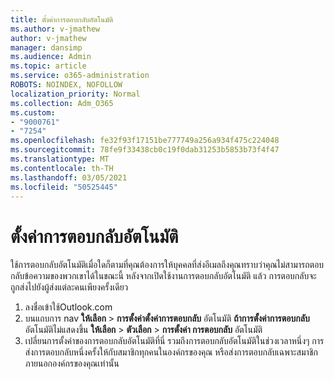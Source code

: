 ```yaml
---
title: ตั้งค่าการตอบกลับอัตโนมัติ
ms.author: v-jmathew
author: v-jmathew
manager: dansimp
ms.audience: Admin
ms.topic: article
ms.service: o365-administration
ROBOTS: NOINDEX, NOFOLLOW
localization_priority: Normal
ms.collection: Adm_O365
ms.custom:
- "9000761"
- "7254"
ms.openlocfilehash: fe32f93f17151be777749a256a934f475c224048
ms.sourcegitcommit: 78fe9f33438cb0c19f0dab31253b5853b73f4f47
ms.translationtype: MT
ms.contentlocale: th-TH
ms.lasthandoff: 03/05/2021
ms.locfileid: "50525445"
---
```

# <a name="set-up-an-automatic-reply"></a>ตั้งค่าการตอบกลับอัตโนมัติ

ใช้การตอบกลับอัตโนมัติเมื่อใดก็ตามที่คุณต้องการให้บุคคลที่ส่งอีเมลถึงคุณทราบว่าคุณไม่สามารถตอบกลับข้อความของพวกเขาได้ในขณะนี้ หลังจากเปิดใช้งานการตอบกลับอัตโนมัติ แล้ว การตอบกลับจะถูกส่งไปยังผู้ส่งแต่ละคนเพียงครั้งเดียว

1. ลงชื่อเข้าใช้Outlook.com
2. บนแถบการ nav **ให้เลือก**  >  **การตั้งค่าตั้งค่าการตอบกลับ** อัตโนมัติ **ถ้าการตั้งค่าการตอบกลับ** อัตโนมัติไม่แสดงขึ้น **ให้เลือก**  >  **ตัวเลือก**  >  **การตั้งค่า การตอบกลับ** อัตโนมัติ
3. เปลี่ยนการตั้งค่าของการตอบกลับอัตโนมัติที่นี่ รวมถึงการตอบกลับอัตโนมัติในช่วงเวลาหนึ่งๆ การส่งการตอบกลับหนึ่งครั้งให้กับสมาชิกทุกคนในองค์กรของคุณ หรือส่งการตอบกลับเฉพาะสมาชิกภายนอกองค์กรของคุณเท่านั้น
